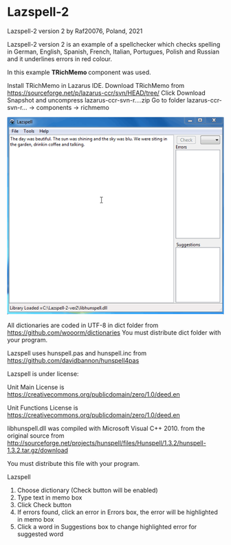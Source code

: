 # Lazspell-2

Lazspell-2 version 2 by Raf20076, Poland, 2021

Lazspell-2 version 2 is an example of a spellchecker which checks spelling in German, English, Spanish,
French, Italian, Portugues, Polish and Russian and it underlines errors in red colour.

In this example <b>TRichMemo </b> component was used.

Install TRichMemo in Lazarus IDE.
Download TRichMemo from https://sourceforge.net/p/lazarus-ccr/svn/HEAD/tree/
Click Download Snapshot and uncompress lazarus-ccr-svn-r....zip
Go to folder lazarus-ccr-svn-r... -> components -> richmemo 

<img src="https://raw.githubusercontent.com/Raf20076/Lazspell-2-version-2/main/lazspell.gif"/>

All dictionaries are coded in UTF-8 in dict folder from https://github.com/wooorm/dictionaries
You must distribute dict folder with your program.

Lazspell uses hunspell.pas and hunspell.inc from https://github.com/davidbannon/hunspell4pas

Lazspell is under license: 

Unit Main License is https://creativecommons.org/publicdomain/zero/1.0/deed.en 

Unit Functions License is https://creativecommons.org/publicdomain/zero/1.0/deed.en

libhunspell.dll was compiled with Microsoft Visual C++ 2010. from the original source from 
http://sourceforge.net/projects/hunspell/files/Hunspell/1.3.2/hunspell-1.3.2.tar.gz/download

You must distribute this file with your program. 

Lazspell

1. Choose dictionary (Check button will be enabled)
2. Type text in memo box
3. Click Check button
4. If errors found, click an error in Errors box, the error will be highlighted in memo box
5. Click a word in Suggestions box to change highlighted error for suggested word
